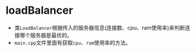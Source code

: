 # loadBalancer

- 类`LoadBalancer`根据传入的服务器信息(连接数、cpu、ram使用率)来判断连接哪个服务器是最优的。
- `main.cpp`文件里面有获取`cpu`、`ram`使用率的方法。
